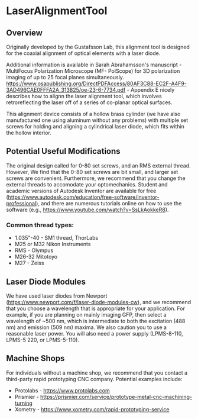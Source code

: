 # LaserAlignmentTool
## Overview
Originally developed by the Gustafsson Lab, this  alignment tool is designed for the coaxial alignment of optical elements with a laser diode.  

Additional information is available in Sarah Abrahamsson's manuscript - MultiFocus Polarization Microscope (MF- PolScope) for 3D polarization imaging of up to 25 focal planes simultaneously.  https://www.osapublishing.org/DirectPDFAccess/80AF3C88-EC2F-A4F9-3AD496CAE0FFFA2A_313825/oe-23-6-7734.pdf - Appendix E nicely describes how to alignn the laser alignment tool, which involves retroreflecting the laser off of a series of co-planar optical surfaces.

This alignment device consists of a hollow brass cylinder (we have also manufactured one using aluminum without any problems) with multiple set screws for holding and aligning a cylindrical laser diode, which fits within the hollow interior.  

## Potential Useful Modifications
The original design called for 0-80 set screws, and an RMS external thread.  However, We find that the 0-80 set screws are bit small, and larger set screws are convenient.  Furthermore, we recommend that you change the external threads to accomodate your optomechanics.  Student and academic versions of Autodesk Inventor are available for free (https://www.autodesk.com/education/free-software/inventor-professional), and there are numerous tutorials online on how to use the software (e.g., https://www.youtube.com/watch?v=SsLkAokkeR8).

### Common thread types:
* 1.035"-40 - SM1 thread, ThorLabs
* M25 or M32 Nikon Instruments
* RMS - Olympus
* M26-32 Mitotoyo
* M27 - Zeiss

## Laser Diode Modules
We have used laser diodes from Newport (https://www.newport.com/f/laser-diode-modules-cw), and we recommend that you choose a wavelength that is appropriate for your application.  For example, if you are planning on mainly imaging GFP, then select a wavelength of ~500 nm, which is intermediate to both the excitation (488 nm) and emission (509 nm) maxima.  We also caution you to use a reasonable laser power.  You will also need a power supply (LPMS-8-110, LPMS-5 220, or LPMS-5-110).  

## Machine Shops
For individuals without a machine shop, we recommend that you contact a third-party rapid prototyping CNC company.  Potential examples include:
* Protolabs - https://www.protolabs.com
* Prismier - https://prismier.com/service/prototype-metal-cnc-machining-turning
* Xometry - https://www.xometry.com/rapid-prototyping-service
